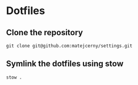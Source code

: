 # Dotfiles

## Clone the repository

```shell
git clone git@github.com:matejcerny/settings.git
```

## Symlink the dotfiles using stow

```shell
stow .
```

